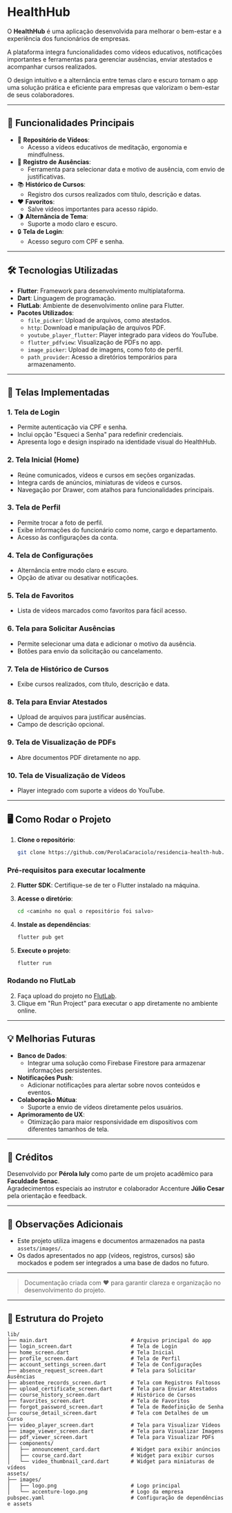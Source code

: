 # HealthHub

O **HealthHub** é uma aplicação desenvolvida para melhorar o bem-estar e a experiência dos funcionários de empresas.

A plataforma integra funcionalidades como vídeos educativos, notificações importantes e ferramentas para gerenciar ausências, enviar atestados e acompanhar cursos realizados.

O design intuitivo e a alternância entre temas claro e escuro tornam o app uma solução prática e eficiente para empresas que valorizam o bem-estar de seus colaboradores.

---

## 📲 Funcionalidades Principais

- 🎥 **Repositório de Vídeos**:
  - Acesso a vídeos educativos de meditação, ergonomia e mindfulness.
- 📄 **Registro de Ausências**:
  - Ferramenta para selecionar data e motivo de ausência, com envio de justificativas.
- 📚 **Histórico de Cursos**:
  - Registro dos cursos realizados com título, descrição e datas.
- ❤️ **Favoritos**:
  - Salve vídeos importantes para acesso rápido.
- 🌗 **Alternância de Tema**:
  - Suporte a modo claro e escuro.
- 🔒 **Tela de Login**:
  - Acesso seguro com CPF e senha.

---

## 🛠️ Tecnologias Utilizadas

- **Flutter**: Framework para desenvolvimento multiplataforma.
- **Dart**: Linguagem de programação.
- **FlutLab**: Ambiente de desenvolvimento online para Flutter.
- **Pacotes Utilizados**:
  - `file_picker`: Upload de arquivos, como atestados.
  - `http`: Download e manipulação de arquivos PDF.
  - `youtube_player_flutter`: Player integrado para vídeos do YouTube.
  - `flutter_pdfview`: Visualização de PDFs no app.
  - `image_picker`: Upload de imagens, como foto de perfil.
  - `path_provider`: Acesso a diretórios temporários para armazenamento.

---

## 🎨 Telas Implementadas

### 1. Tela de Login
- Permite autenticação via CPF e senha.
- Inclui opção "Esqueci a Senha" para redefinir credenciais.
- Apresenta logo e design inspirado na identidade visual do HealthHub.

### 2. Tela Inicial (Home)
- Reúne comunicados, vídeos e cursos em seções organizadas.
- Integra cards de anúncios, miniaturas de vídeos e cursos.
- Navegação por Drawer, com atalhos para funcionalidades principais.

### 3. Tela de Perfil
- Permite trocar a foto de perfil.
- Exibe informações do funcionário como nome, cargo e departamento.
- Acesso às configurações da conta.

### 4. Tela de Configurações
- Alternância entre modo claro e escuro.
- Opção de ativar ou desativar notificações.

### 5. Tela de Favoritos
- Lista de vídeos marcados como favoritos para fácil acesso.

### 6. Tela para Solicitar Ausências
- Permite selecionar uma data e adicionar o motivo da ausência.
- Botões para envio da solicitação ou cancelamento.

### 7. Tela de Histórico de Cursos
- Exibe cursos realizados, com título, descrição e data.

### 8. Tela para Enviar Atestados
- Upload de arquivos para justificar ausências.
- Campo de descrição opcional.

### 9. Tela de Visualização de PDFs
- Abre documentos PDF diretamente no app.

### 10. Tela de Visualização de Vídeos
- Player integrado com suporte a vídeos do YouTube.

---

## 🖥️ Como Rodar o Projeto

1. **Clone o repositório**:
   ```bash
   git clone https://github.com/PerolaCaraciolo/residencia-health-hub.git
### Pré-requisitos para executar localmente
2. **Flutter SDK**: Certifique-se de ter o Flutter instalado na máquina.

3. **Acesse o diretório**:
   ```bash
   cd <caminho no qual o repositório foi salvo>
4. **Instale as dependências**:
   ```bash
   flutter pub get
5. **Execute o projeto**:
   ```bash
   flutter run
### Rodando no FlutLab

2. Faça upload do projeto no [FlutLab](https://flutlab.io/).
3. Clique em "Run Project" para executar o app diretamente no ambiente online.

---

## 💡 Melhorias Futuras

- **Banco de Dados**:
  - Integrar uma solução como Firebase Firestore para armazenar informações persistentes.
- **Notificações Push**:
  - Adicionar notificações para alertar sobre novos conteúdos e eventos.
- **Colaboração Mútua**:
  - Suporte a envio de vídeos diretamente pelos usuários.
- **Aprimoramento de UX**:
  - Otimização para maior responsividade em dispositivos com diferentes tamanhos de tela.

---

## 🙌 Créditos

Desenvolvido por **Pérola Iuly** como parte de um projeto acadêmico para **Faculdade Senac**.  
Agradecimentos especiais ao instrutor e colaborador Accenture **Júlio Cesar** pela orientação e feedback.

---

## 📝 Observações Adicionais

- Este projeto utiliza imagens e documentos armazenados na pasta `assets/images/`.
- Os dados apresentados no app (vídeos, registros, cursos) são mockados e podem ser integrados a uma base de dados no futuro.

---

> Documentação criada com ❤️ para garantir clareza e organização no desenvolvimento do projeto.

---

## 📂 Estrutura do Projeto

```plaintext
lib/
├── main.dart                           # Arquivo principal do app
├── login_screen.dart                   # Tela de Login
├── home_screen.dart                    # Tela Inicial
├── profile_screen.dart                 # Tela de Perfil
├── account_settings_screen.dart        # Tela de Configurações
├── absence_request_screen.dart         # Tela para Solicitar Ausências
├── absentee_records_screen.dart        # Tela com Registros Faltosos
├── upload_certificate_screen.dart      # Tela para Enviar Atestados
├── course_history_screen.dart          # Histórico de Cursos
├── favorites_screen.dart               # Tela de Favoritos
├── forgot_password_screen.dart         # Tela de Redefinição de Senha
├── course_detail_screen.dart           # Tela com Detalhes de um Curso
├── video_player_screen.dart            # Tela para Visualizar Vídeos
├── image_viewer_screen.dart            # Tela para Visualizar Imagens
├── pdf_viewer_screen.dart              # Tela para Visualizar PDFs
├── components/
│   ├── announcement_card.dart          # Widget para exibir anúncios
│   ├── course_card.dart                # Widget para exibir cursos
│   └── video_thumbnail_card.dart       # Widget para miniaturas de vídeos
assets/
├── images/
│   ├── logo.png                        # Logo principal
│   └── accenture-logo.png              # Logo da empresa
pubspec.yaml                            # Configuração de dependências e assets

